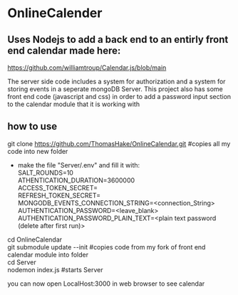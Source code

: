 # OnlineCalender

## Uses Nodejs to add a back end to an entirly front end calendar made here:
https://github.com/williamtroup/Calendar.js/blob/main

The server side code includes a system for authorization and a system for storing events in a seperate mongoDB Server. 
This project also has some front end code (javascript and css) in order to add a password input section to the calendar module that it is working with


## how to use 
git clone https://github.com/ThomasHake/OnlineCalendar.git		#copies all my code into new folder  
  
* make the file "Server/.env" and fill it with:  
SALT_ROUNDS=10  
ATHENTICATION_DURATION=3600000  
ACCESS_TOKEN_SECRET=<password1>  
REFRESH_TOKEN_SECRET=<password2>  
MONGODB_EVENTS_CONNECTION_STRING=<connection_String>  
AUTHENTICATION_PASSWORD=<leave_blank>  
AUTHENTICATION_PASSWORD_PLAIN_TEXT=<plain text password (delete after first run)>  
  
cd OnlineCalendar  
git submodule update --init  		#copies code from my fork of front end calendar module into folder  
cd Server  
nodemon index.js				#starts Server  
  
you can now open LocalHost:3000 in web browser to see calendar  



